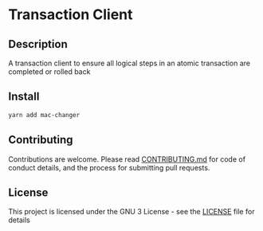 # Transaction Client

## Description

A transaction client to ensure all logical steps in an atomic transaction are completed or rolled back

## Install

```bash
yarn add mac-changer
```

## Contributing

Contributions are welcome. Please read [CONTRIBUTING.md](CONTRIBUTING.md) for code of conduct details, and the process for submitting pull requests.

## License

This project is licensed under the GNU 3 License - see the [LICENSE](LICENSE) file for details
